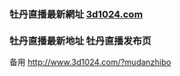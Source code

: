 ### 牡丹直播最新網址 [3d1024.com](http://www.3d1024.com/?mudanzhibo)
### 牡丹直播最新地址 牡丹直播发布页

备用 http://www.3d1024.com/?mudanzhibo
